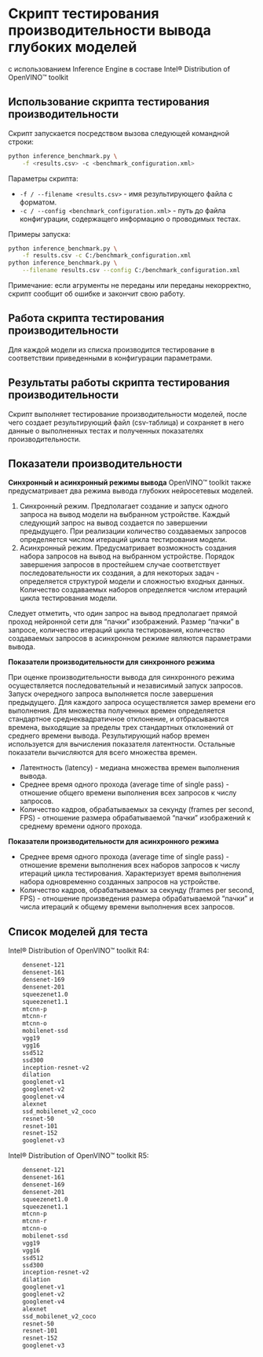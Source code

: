 # Скрипт тестирования производительности вывода глубоких моделей
  с использованием Inference Engine в составе Intel® Distribution of OpenVINO™ toolkit

## Использование скрипта тестирования производительности

Скрипт запускается посредством вызова следующей командной строки:
```bash
python inference_benchmark.py \
    -f <results.csv> -c <benchmark_configuration.xml>
```

Параметры скрипта:
- `-f / --filename <results.csv>` - имя результирующего файла с форматом.
- `-с / --config <benchmark_configuration.xml>` - путь до файла конфигурации,
  содержащего информацию о проводимых тестах.

Примеры запуска:
```bash
python inference_benchmark.py \
    -f results.csv -c C:/benchmark_configuration.xml
python inference_benchmark.py \
    --filename results.csv --config C:/benchmark_configuration.xml
```

Примечание: если агрументы не переданы или переданы
некорректно, скрипт сообщит об ошибке и закончит свою работу.

## Работа скрипта тестирования производительности

Для каждой модели из списка производится тестирование в соответствии
приведенными в конфигурации параметрами.

## Результаты работы скрипта тестирования производительности

Скрипт выполняет тестирование производительности моделей,
после чего создает результирующий файл (csv-таблица)
и сохраняет в него данные о выполненных тестах и полученных показателях
производительности.

## Показатели производительности

**Синхронный и асинхронный режимы вывода**
OpenVINO™ toolkit также предусматривает два режима вывода
глубоких нейросетевых моделей.
1. Синхронный режим. Предполагает создание и запуск одного запроса
на вывод модели на выбранном устройстве. Каждый следующий запрос
на вывод создается по завершении предыдущего. При реализации
количество создаваемых запросов определяется числом итераций цикла
тестирования модели.
2. Асинхронный режим. Предусматривает возможность создания набора
запросов на вывод на выбранном устройстве. Порядок завершения запросов
в простейшем случае соответствует последовательности их создания,
а для некоторых задач - определяется структурой модели и сложностью
входных данных. Количество создаваемых наборов определяется числом
итераций цикла тестирования модели.

Следует отметить, что один запрос на вывод предполагает прямой проход
нейронной сети для “пачки” изображений. Размер “пачки” в запросе,
количество итераций цикла тестирования, количество создаваемых запросов
в асинхронном режиме являются параметрами вывода.


**Показатели производительности для синхронного режима**

При оценке производительности вывода для синхронного режима
осуществляется последовательный и независимый запуск запросов.
Запуск очередного запроса выполняется после завершения предыдущего.
Для каждого запроса осуществляется замер времени его выполнения.
Для множества полученных времен определяется стандартное среднеквадратичное
отклонение, и отбрасываются времена, выходящие за пределы трех стандартных
отклонений от среднего времени вывода. Результирующий набор времен
используется для вычисления показателя латентности. Остальные показатели
вычисляются для всего множества времен.
- Латентность (latency) - медиана множества времен выполнения вывода.
- Среднее время одного прохода (average time of single pass) - отношение
  общего времени выполнения всех запросов к числу запросов.
- Количество кадров, обрабатываемых за секунду (frames per second, FPS) -
  отношение размера обрабатываемой “пачки” изображений к среднему времени
  одного прохода.

**Показатели производительности для асинхронного режима**

- Среднее время одного прохода (average time of single pass) -
  отношение времени выполнения всех наборов запросов к числу
  итераций цикла тестирования. Характеризует время выполнения набора
  одновременно созданных запросов на устройстве.
- Количество кадров, обрабатываемых за секунду (frames per second, FPS) -
  отношение произведения размера обрабатываемой “пачки” и числа итераций
  к общему времени выполнения всех запросов.

## Список моделей для теста

Intel® Distribution of OpenVINO™ toolkit R4:
```bash
    densenet-121
    densenet-161
    densenet-169
    densenet-201
    squeezenet1.0
    squeezenet1.1
    mtcnn-p
    mtcnn-r
    mtcnn-o
    mobilenet-ssd
    vgg19
    vgg16
    ssd512
    ssd300
    inception-resnet-v2
    dilation
    googlenet-v1
    googlenet-v2
    googlenet-v4
    alexnet
    ssd_mobilenet_v2_coco
    resnet-50
    resnet-101
    resnet-152
    googlenet-v3
```

Intel® Distribution of OpenVINO™ toolkit R5:
```bash
    densenet-121
    densenet-161
    densenet-169
    densenet-201
    squeezenet1.0
    squeezenet1.1
    mtcnn-p
    mtcnn-r
    mtcnn-o
    mobilenet-ssd
    vgg19
    vgg16
    ssd512
    ssd300
    inception-resnet-v2
    dilation
    googlenet-v1
    googlenet-v2
    googlenet-v4
    alexnet
    ssd_mobilenet_v2_coco
    resnet-50
    resnet-101
    resnet-152
    googlenet-v3
```